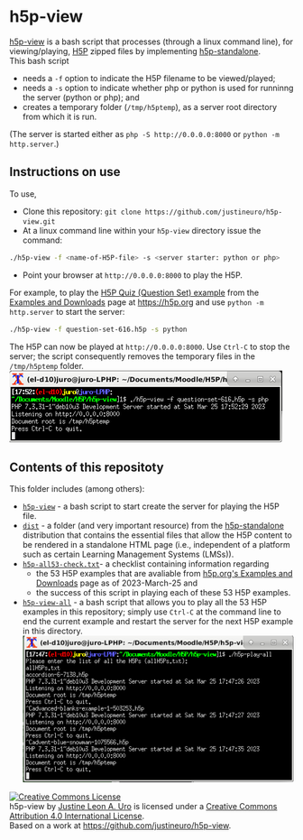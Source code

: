 # h5p-view  
[h5p-view](https://github.com/justineuro/h5p-view) is a bash script that processes (through a linux command line), for viewing/playing, [H5P](https://h5p.org/getting-started) zipped files by implementing [h5p-standalone](https://github.com/tunapanda/h5p-standalone).  
This bash script 

* needs a `-f` option to indicate the H5P filename to be viewed/played;
* needs a `-s` option to indicate whether php or python is used for runninng the server (python or php); and 
* creates a temporary folder (`/tmp/h5ptemp`), as a server root directory from which it is run.

(The server is started either as `php -S http://0.0.0.0:8000` or `python -m http.server`.)

## Instructions on use
To use,

* Clone this repository: `git clone https://github.com/justineuro/h5p-view.git`
* At a linux command line within your `h5p-view` directory issue the command:
```bash
./h5p-view -f <name-of-H5P-file> -s <server starter: python or php>
```
* Point your browser at `http://0.0.0.0:8000` to play the H5P.

For example, to play the [H5P Quiz (Question Set) example](https://h5p.org/question-set) from the [Examples and Downloads](https://h5p.org/content-types-and-applications) page at https://h5p.org and use `python -m http.server` to start the server:
```bash
./h5p-view -f question-set-616.h5p -s python
```
The H5P can now be played at `http://0.0.0.0:8000`. 
Use `Ctrl-C` to stop the server; the script consequently removes the temporary files in the `/tmp/h5ptemp` folder.  
![](./h5p-view-quiz-shot.png)
  
## Contents of this repositoty
This folder includes (among others):
  
* [`h5p-view`](./h5p-view) - a bash script to start create the server for playing the H5P file.
* [`dist`](./dist) - a folder (and very important resource) from the [h5p-standalone](https://github.com/tunapanda/h5p-standalone) distribution that contains the essential files that allow the H5P content to be rendered in a standalone HTML page (i.e., independent of a platform such as certain Learning Management Systems (LMSs)).  
* [`h5p-all53-check.txt`](./h5p-all53-check.txt)- a checklist containing information regarding 
  * the 53 H5P examples that are avaliable from [h5p.org's Examples and Downloads](https://h5p.org/content-types-and-applications) page as of 2023-March-25 and 
  * the success of this script in playing each of these 53 H5P examples.
* [`h5p-view-all`](./h5p-view-all) - a bash script that allows you to play all the 53 H5P examples in this repository; simply use `Ctrl-C` at the command line to end the current example and restart the server for the next H5P example in this directory.  
![](./h5p-play-all-shot.png)

<a rel="license" href="http://creativecommons.org/licenses/by/4.0/"><img alt="Creative Commons License" style="border-width:0" src="https://i.creativecommons.org/l/by/4.0/80x15.png" /></a><br /><span xmlns:dct="http://purl.org/dc/terms/" property="dct:title">h5p-view</span> by <a xmlns:cc="http://creativecommons.org/ns#" href="https://github.com/justineuro/" property="cc:attributionName" rel="cc:attributionURL">Justine Leon A. Uro</a> is licensed under a <a rel="license" href="http://creativecommons.org/licenses/by/4.0/">Creative Commons Attribution 4.0 International License</a>.<br />Based on a work at <a xmlns:dct="http://purl.org/dc/terms/" href="https://github.com/justineuro/h5p-misc-math-001" rel="dct:source">https://github.com/justineuro/h5p-view</a>.
